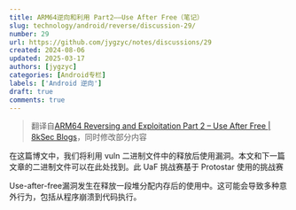 ```yaml
---
title: ARM64逆向和利用 Part2——Use After Free（笔记）
slug: technology/android/reverse/discussion-29/
number: 29
url: https://github.com/jygzyc/notes/discussions/29
created: 2024-08-06
updated: 2025-03-17
authors: [jygzyc]
categories: [Android专栏]
labels: ['Android 逆向']
draft: true
comments: true
---
```


<!-- name: arm64_reversing_and_exploitation_part_2 -->

> 翻译自[ARM64 Reversing and Exploitation Part 2 – Use After Free | 8kSec Blogs](https://8ksec.io/arm64-reversing-and-exploitation-part-2-use-after-free/)，同时修改部分内容

在这篇博文中，我们将利用 vuln 二进制文件中的释放后使用漏洞。本文和下一篇文章的二进制文件可以在此处找到。此 UaF 挑战赛基于 Protostar 使用的挑战赛

Use-after-free漏洞发生在释放一段堆分配内存后的使用中。这可能会导致多种意外行为，包括从程序崩溃到代码执行。
